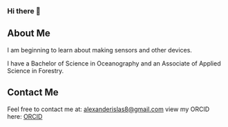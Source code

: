 ### Hi there 👋

<!--
**delasislas/delasislas** is a ✨ _special_ ✨ repository because its `README.md` (this file) appears on your GitHub profile.

Here are some ideas to get you started:

- 🔭 I’m currently working on ...
- 🌱 I’m currently learning ...
- 👯 I’m looking to collaborate on ...
- 🤔 I’m looking for help with ...
- 💬 Ask me about ...
- 📫 How to reach me: ...
- 😄 Pronouns: ...
- ⚡ Fun fact: ...
-->

## About Me

I am beginning to learn about making sensors and other devices.

I have a Bachelor of Science in Oceanography and an Associate of Applied Science in Forestry.

## Contact Me
Feel free to contact me at: <alexanderislas8@gmail.com>
view my ORCID here: [ORCID](https://orcid.org/0000-0001-7114-6806)


